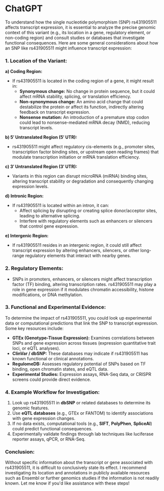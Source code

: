 # ChatGPT

To understand how the single nucleotide polymorphism (SNP) rs431905511 affects transcript expression, it is essential to analyze the precise genomic context of this variant (e.g., its location in a gene, regulatory element, or non-coding region) and consult studies or databases that investigate functional consequences. Here are some general considerations about how an SNP like rs431905511 might influence transcript expression:

### 1. Location of the Variant:
   **a) Coding Region:**
   - If rs431905511 is located in the coding region of a gene, it might result in:
     - **Synonymous change:** No change in protein sequence, but it could affect mRNA stability, splicing, or translation efficiency.
     - **Non-synonymous change:** An amino acid change that could destabilize the protein or affect its function, indirectly altering feedback on transcript expression.
     - **Nonsense mutation:** An introduction of a premature stop codon could lead to nonsense-mediated mRNA decay (NMD), reducing transcript levels.

   **b) 5′ Untranslated Region (5′ UTR):**
   - rs431905511 might affect regulatory cis-elements (e.g., promoter sites, transcription factor binding sites, or upstream open reading frames) that modulate transcription initiation or mRNA translation efficiency.

   **c) 3′ Untranslated Region (3′ UTR):**
   - Variants in this region can disrupt microRNA (miRNA) binding sites, altering transcript stability or degradation and consequently changing expression levels.

   **d) Intronic Region:**
   - If rs431905511 is located within an intron, it can:
     - Affect splicing by disrupting or creating splice donor/acceptor sites, leading to alternative splicing.
     - Interfere with regulatory elements such as enhancers or silencers that control gene expression.

   **e) Intergenic Region:**
   - If rs431905511 resides in an intergenic region, it could still affect transcript expression by altering enhancers, silencers, or other long-range regulatory elements that interact with nearby genes.

### 2. Regulatory Elements:
- SNPs in promoters, enhancers, or silencers might affect transcription factor (TF) binding, altering transcription rates. rs431905511 may play a role in gene expression if it modulates chromatin accessibility, histone modifications, or DNA methylation.

### 3. Functional and Experimental Evidence:
To determine the impact of rs431905511, you could look up experimental data or computational predictions that link the SNP to transcript expression. Some key resources include:
   - **GTEx (Genotype-Tissue Expression):** Examines correlations between SNPs and gene expression across tissues (expression quantitative trait loci, or eQTL analyses).
   - **ClinVar / dbSNP:** These databases may indicate if rs431905511 has known functional or clinical annotations.
   - **RegulomeDB:** Assesses regulatory potential of SNPs based on TF binding, open chromatin states, and eQTL data.
   - **Experimental Studies:** Expression assays, RNA-Seq data, or CRISPR screens could provide direct evidence.

### 4. Example Workflow for Investigation:
   1. Look up rs431905511 in **dbSNP** or related databases to determine its genomic features.
   2. Use **eQTL databases** (e.g., GTEx or FANTOM) to identify associations with gene expression changes.
   3. If no data exists, computational tools (e.g., **SIFT**, **PolyPhen**, **SpliceAI**) could predict functional consequences.
   4. Experimentally validate findings through lab techniques like luciferase reporter assays, qPCR, or RNA-Seq.

### Conclusion:
Without specific information about the transcript or gene associated with rs431905511, it is difficult to conclusively state its effect. I recommend investigating its location and annotations in publicly available resources such as Ensembl or further genomics studies if the information is not readily known. Let me know if you'd like assistance with these steps!